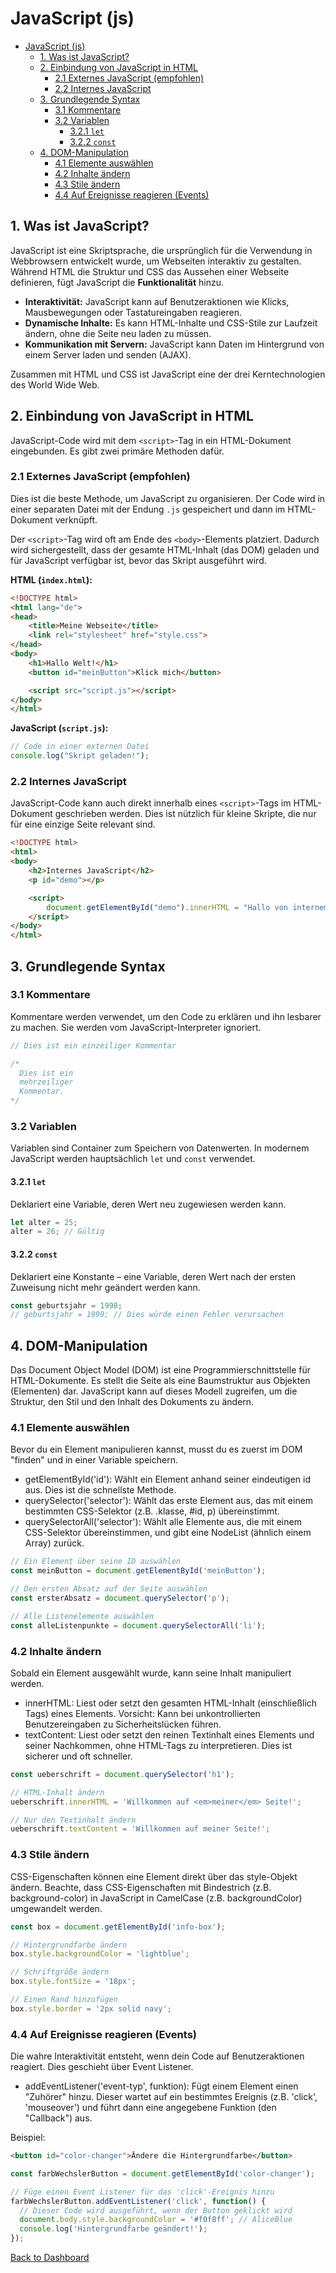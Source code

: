 # JavaScript (js)

- [JavaScript (js)](#javascript-js)
  - [1. Was ist JavaScript?](#1-was-ist-javascript)
  - [2. Einbindung von JavaScript in HTML](#2-einbindung-von-javascript-in-html)
    - [2.1 Externes JavaScript (empfohlen)](#21-externes-javascript-empfohlen)
    - [2.2 Internes JavaScript](#22-internes-javascript)
  - [3. Grundlegende Syntax](#3-grundlegende-syntax)
    - [3.1 Kommentare](#31-kommentare)
    - [3.2 Variablen](#32-variablen)
      - [3.2.1 `let`](#321-let)
      - [3.2.2 `const`](#322-const)
  - [4. DOM-Manipulation](#4-dom-manipulation)
    - [4.1 Elemente auswählen](#41-elemente-auswählen)
    - [4.2 Inhalte ändern](#42-inhalte-ändern)
    - [4.3 Stile ändern](#43-stile-ändern)
    - [4.4 Auf Ereignisse reagieren (Events)](#44-auf-ereignisse-reagieren-events)

## 1. Was ist JavaScript?

JavaScript ist eine Skriptsprache, die ursprünglich für die Verwendung in Webbrowsern entwickelt wurde, um Webseiten interaktiv zu gestalten. Während HTML die Struktur und CSS das Aussehen einer Webseite definieren, fügt JavaScript die **Funktionalität** hinzu.

- **Interaktivität:** JavaScript kann auf Benutzeraktionen wie Klicks, Mausbewegungen oder Tastatureingaben reagieren.
- **Dynamische Inhalte:** Es kann HTML-Inhalte und CSS-Stile zur Laufzeit ändern, ohne die Seite neu laden zu müssen.
- **Kommunikation mit Servern:** JavaScript kann Daten im Hintergrund von einem Server laden und senden (AJAX).

Zusammen mit HTML und CSS ist JavaScript eine der drei Kerntechnologien des World Wide Web.

## 2. Einbindung von JavaScript in HTML

JavaScript-Code wird mit dem `<script>`-Tag in ein HTML-Dokument eingebunden. Es gibt zwei primäre Methoden dafür.

### 2.1 Externes JavaScript (empfohlen)

Dies ist die beste Methode, um JavaScript zu organisieren. Der Code wird in einer separaten Datei mit der Endung `.js` gespeichert und dann im HTML-Dokument verknüpft.

Der `<script>`-Tag wird oft am Ende des `<body>`-Elements platziert. Dadurch wird sichergestellt, dass der gesamte HTML-Inhalt (das DOM) geladen und für JavaScript verfügbar ist, bevor das Skript ausgeführt wird.

**HTML (`index.html`):**
```html
<!DOCTYPE html>
<html lang="de">
<head>
    <title>Meine Webseite</title>
    <link rel="stylesheet" href="style.css">
</head>
<body>
    <h1>Hallo Welt!</h1>
    <button id="meinButton">Klick mich</button>

    <script src="script.js"></script>
</body>
</html>
```

**JavaScript (`script.js`):**
```javascript
// Code in einer externen Datei
console.log("Skript geladen!");
```

### 2.2 Internes JavaScript

JavaScript-Code kann auch direkt innerhalb eines `<script>`-Tags im HTML-Dokument geschrieben werden. Dies ist nützlich für kleine Skripte, die nur für eine einzige Seite relevant sind.

```html
<!DOCTYPE html>
<html>
<body>
    <h2>Internes JavaScript</h2>
    <p id="demo"></p>

    <script>
        document.getElementById("demo").innerHTML = "Hallo von internem JavaScript!";
    </script>
</body>
</html>
```

## 3. Grundlegende Syntax

### 3.1 Kommentare

Kommentare werden verwendet, um den Code zu erklären und ihn lesbarer zu machen. Sie werden vom JavaScript-Interpreter ignoriert.

```javascript
// Dies ist ein einzeiliger Kommentar

/*
  Dies ist ein
  mehrzeiliger
  Kommentar.
*/
```

### 3.2 Variablen

Variablen sind Container zum Speichern von Datenwerten. In modernem JavaScript werden hauptsächlich `let` und `const` verwendet.

#### 3.2.1 `let`
Deklariert eine Variable, deren Wert neu zugewiesen werden kann.
```javascript
let alter = 25;
alter = 26; // Gültig
```

#### 3.2.2 `const`
Deklariert eine Konstante – eine Variable, deren Wert nach der ersten Zuweisung nicht mehr geändert werden kann.
```javascript
const geburtsjahr = 1998;
// geburtsjahr = 1999; // Dies würde einen Fehler verursachen
```

## 4. DOM-Manipulation
Das Document Object Model (DOM) ist eine Programmierschnittstelle für HTML-Dokumente. Es stellt die Seite als eine Baumstruktur aus Objekten (Elementen) dar. JavaScript kann auf dieses Modell zugreifen, um die Struktur, den Stil und den Inhalt des Dokuments zu ändern.

### 4.1 Elemente auswählen
Bevor du ein Element manipulieren kannst, musst du es zuerst im DOM "finden" und in einer Variable speichern.

- getElementById('id'): Wählt ein Element anhand seiner eindeutigen id aus. Dies ist die schnellste Methode.
- querySelector('selector'): Wählt das erste Element aus, das mit einem bestimmten CSS-Selektor (z.B. .klasse, #id, p) übereinstimmt.
- querySelectorAll('selector'): Wählt alle Elemente aus, die mit einem CSS-Selektor übereinstimmen, und gibt eine NodeList (ähnlich einem Array) zurück.

```js
// Ein Element über seine ID auswählen
const meinButton = document.getElementById('meinButton');

// Den ersten Absatz auf der Seite auswählen
const ersterAbsatz = document.querySelector('p');

// Alle Listenelemente auswählen
const alleListenpunkte = document.querySelectorAll('li');
```

### 4.2 Inhalte ändern
Sobald ein Element ausgewählt wurde, kann seine Inhalt manipuliert werden.

- innerHTML: Liest oder setzt den gesamten HTML-Inhalt (einschließlich Tags) eines Elements. Vorsicht: Kann bei unkontrollierten Benutzereingaben zu Sicherheitslücken führen.
- textContent: Liest oder setzt den reinen Textinhalt eines Elements und seiner Nachkommen, ohne HTML-Tags zu interpretieren. Dies ist sicherer und oft schneller.

```js
const ueberschrift = document.querySelector('h1');

// HTML-Inhalt ändern
ueberschrift.innerHTML = 'Willkommen auf <em>meiner</em> Seite!';

// Nur den Textinhalt ändern
ueberschrift.textContent = 'Willkommen auf meiner Seite!';
```

### 4.3 Stile ändern
CSS-Eigenschaften können eine Element direkt über das style-Objekt ändern. Beachte, dass CSS-Eigenschaften mit Bindestrich (z.B. background-color) in JavaScript in CamelCase (z.B. backgroundColor) umgewandelt werden.

```js
const box = document.getElementById('info-box');

// Hintergrundfarbe ändern
box.style.backgroundColor = 'lightblue';

// Schriftgröße ändern
box.style.fontSize = '18px';

// Einen Rand hinzufügen
box.style.border = '2px solid navy';
```

### 4.4 Auf Ereignisse reagieren (Events)
Die wahre Interaktivität entsteht, wenn dein Code auf Benutzeraktionen reagiert. Dies geschieht über Event Listener.

- addEventListener('event-typ', funktion): Fügt einem Element einen "Zuhörer" hinzu. Dieser wartet auf ein bestimmtes Ereignis (z.B. 'click', 'mouseover') und führt dann eine angegebene Funktion (den "Callback") aus.

Beispiel:
```html
<button id="color-changer">Ändere die Hintergrundfarbe</button>
```
```javascript
const farbWechslerButton = document.getElementById('color-changer');

// Füge einen Event Listener für das 'click'-Ereignis hinzu
farbWechslerButton.addEventListener('click', function() {
  // Dieser Code wird ausgeführt, wenn der Button geklickt wird
  document.body.style.backgroundColor = '#f0f8ff'; // AliceBlue
  console.log('Hintergrundfarbe geändert!');
});
```


<a href="/" class="button-clean">Back to Dashboard</a>